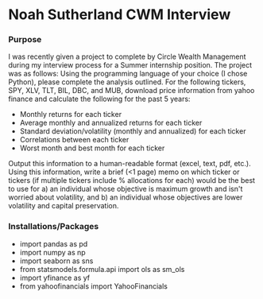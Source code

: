 # Noah Sutherland CWM Interview
### Purpose
I was recently given a project to complete by Circle Wealth Management during my interview process for a Summer internship position. The project was as follows: 
Using the programming language of your choice (I chose Python), please complete the analysis outlined. 
For the following tickers, SPY, XLV, TLT, BIL, DBC, and MUB, download price information from yahoo finance and calculate the following for the past 5 years:
- Monthly returns for each ticker
- Average monthly and annualized returns for each ticker
- Standard deviation/volatility (monthly and annualized) for each ticker
- Correlations between each ticker
- Worst month and best month for each ticker

Output this information to a human-readable format (excel, text, pdf, etc.). Using this information, write a brief (<1 page) memo on which ticker or tickers (if multiple tickers include % allocations for each) would be the best to use for a) an individual whose objective is maximum growth and isn't worried about volatility, and b) an individual whose objectives are lower volatility and capital preservation. 

### Installations/Packages
- import pandas as pd 
- import numpy as np 
- import seaborn as sns 
- from statsmodels.formula.api import ols as sm_ols
- import yfinance as yf
- from yahoofinancials import YahooFinancials